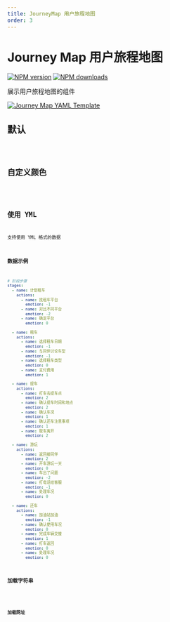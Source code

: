 ```yaml
---
title: JourneyMap 用户旅程地图
order: 3
---
```


# Journey Map 用户旅程地图

[![NPM version][version-image]][version-url] [![NPM downloads][download-image]][download-url]

[version-image]: http://img.shields.io/npm/v/@arvinxu/journey-map.svg?color=deepgreen&label=latest
[version-url]: http://npmjs.org/package/@arvinxu/journey-map
[download-image]: https://img.shields.io/npm/dm/@arvinxu/journey-map.svg
[download-url]: https://github.com/arvinxx/components/tree/master/packages/journey-map

展示用户旅程地图的组件

[![Journey Map  YAML Template](https://codesandbox.io/static/img/play-codesandbox.svg)](https://codesandbox.io/s/journey-map-yaml-template-lmxez?file=/map.yml)

## 默认

<code src='./examples/JourneyMap/Demo.tsx' />

## 自定义颜色

<code src='./examples/JourneyMap/CustomColor.tsx' />

## 使用 YML

支持使用 YML 格式的数据

### 数据示例

```yaml
# 阶段步骤
stages:
  - name: 计划租车
    actions:
      - name: 找租车平台
        emotion: -1
      - name: 对比不同平台
        emotion: -2
      - name: 确定平台
        emotion: 0

  - name: 租车
    actions:
      - name: 选择租车日期
        emotion: -1
      - name: 与同伴讨论车型
        emotion: -1
      - name: 选择租车类型
        emotion: 0
      - name: 支付费用
        emotion: 1

  - name: 提车
    actions:
      - name: 打车去提车点
        emotion: 2
      - name: 确认提车时间和地点
        emotion: 2
      - name: 确认车况
        emotion: 1
      - name: 确认还车注意事项
        emotion: 1
      - name: 取车离开
        emotion: 2

  - name: 游玩
    actions:
      - name: 返回接同伴
        emotion: 2
      - name: 开车游玩一天
        emotion: 0
      - name: 车出了问题
        emotion: -2
      - name: 打电话给客服
        emotion: -1
      - name: 处理车况
        emotion: 0

  - name: 还车
    actions:
      - name: 加油站加油
        emotion: -1
      - name: 确认使用车况
        emotion: 0
      - name: 完成车辆交接
        emotion: 1
      - name: 打车返回
        emotion: 0
      - name: 处理车况
        emotion: 0
```

### 加载字符串

<code src='./examples/JourneyMap/YAMLWithString.tsx' />

### 加载网址

<code src='./examples/JourneyMap/YAMLWithURL.tsx' />

<API src='../../../packages/journey-map/src/index.tsx'></API>
